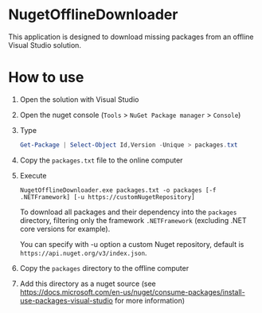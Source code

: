 # NugetOfflineDownloader
This application is designed to download missing packages from an offline Visual Studio solution.

# How to use

1. Open the solution with Visual Studio
1. Open the nuget console (`Tools` > `NuGet Package manager` > `Console`)
1. Type

    ```powershell
    Get-Package | Select-Object Id,Version -Unique > packages.txt
    ```

1. Copy the `packages.txt` file to the online computer
1. Execute

    ```shell
    NugetOfflineDownloader.exe packages.txt -o packages [-f .NETFramework] [-u https://customNugetRepository]
    ```

    To download all packages and their dependency into the `packages` directory, filtering only the framework `.NETFramework` (excluding .NET core versions for example).

    You can specify with -u option a custom Nuget repository, default is `https://api.nuget.org/v3/index.json`.

1. Copy the `packages` directory to the offline computer
1. Add this directory as a nuget source (see https://docs.microsoft.com/en-us/nuget/consume-packages/install-use-packages-visual-studio for more information)
